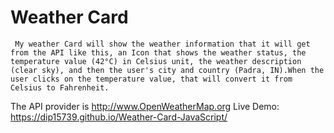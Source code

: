 # Weather Card

     My weather Card will show the weather information that it will get from the API like this, an Icon that shows the weather status, the temperature value (42°C) in Celsius unit, the weather description (clear sky), and then the user's city and country (Padra, IN).When the user clicks on the temperature value, that will convert it from Celsius to Fahrenheit.
The API provider is http://www.OpenWeatherMap.org
Live Demo: https://dip15739.github.io/Weather-Card-JavaScript/
